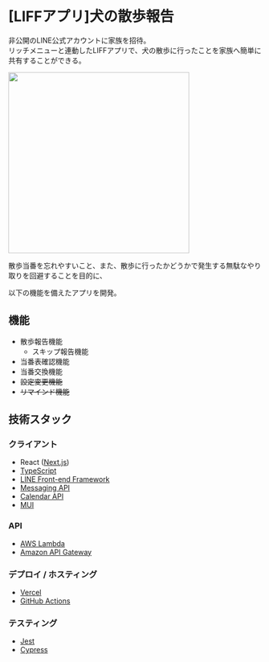 # [LIFFアプリ]犬の散歩報告
非公開のLINE公式アカウントに家族を招待。<br>
リッチメニューと連動したLIFFアプリで、犬の散歩に行ったことを家族へ簡単に共有することができる。

<img src="https://user-images.githubusercontent.com/46868883/164761775-b6ef745c-da3c-4bf7-9c57-73015020eeec.jpg" width="360px">

散歩当番を忘れやすいこと、また、散歩に行ったかどうかで発生する無駄なやり取りを回避することを目的に、<br>

以下の機能を備えたアプリを開発。
## 機能
- 散歩報告機能
    - スキップ報告機能
- 当番表確認機能
- 当番交換機能
- ~~設定変更機能~~
- ~~リマインド機能~~
## 技術スタック
### クライアント
- React ([Next.js](https://nextjs.org/))
- [TypeScript](https://www.typescriptlang.org/)
- [LINE Front-end Framework](https://developers.line.biz/ja/docs/liff/)
- [Messaging API](https://developers.line.biz/ja/docs/messaging-api/)
- [Calendar API](https://developers.google.com/calendar/api)
- [MUI](https://mui.com/)
### API
- [AWS Lambda](https://aws.amazon.com/jp/lambda/)
- [Amazon API Gateway](https://aws.amazon.com/jp/api-gateway/)
### デプロイ / ホスティング
- [Vercel](https://vercel.com/)
- [GitHub Actions](https://github.co.jp/features/actions)
### テスティング
- [Jest](https://jestjs.io/ja/)
- [Cypress](https://www.cypress.io/)
